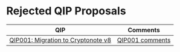 # Rejected QIP Proposals

| QIP | Comments |
| --- | :------: |
| [QIP001: Migration to Cryptonote v8](QIP001.md) | [QIP001 comments](https://github.com/theQRL/qips/pull/2) |
